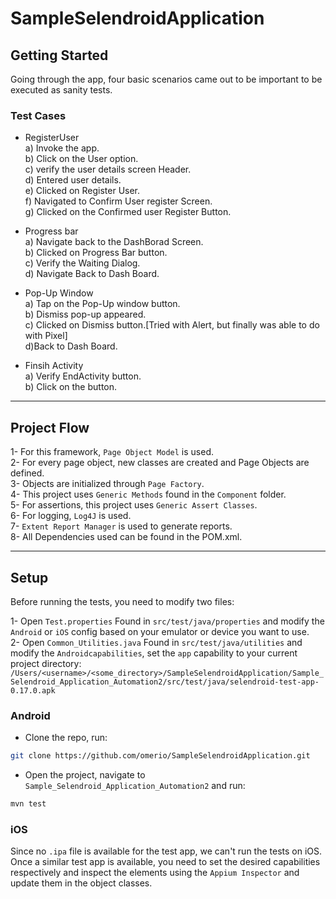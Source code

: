 # SampleSelendroidApplication

## Getting Started

Going through the app, four basic scenarios came out to be important to be executed as sanity tests.

### Test Cases

- RegisterUser  
  a) Invoke the app.  
  b) Click on the User option.  
  c) verify the user details screen Header.  
  d) Entered user details.  
  e) Clicked on Register User.  
  f) Navigated to Confirm User register Screen.  
  g) Clicked on the Confirmed user Register Button.

- Progress bar  
  a) Navigate back to the DashBorad Screen.  
  b) Clicked on Progress Bar button.  
  c) Verify the Waiting Dialog.  
  d) Navigate Back to Dash Board.

- Pop-Up Window  
  a) Tap on the Pop-Up window button.  
  b) Dismiss pop-up appeared.  
  c) Clicked on Dismiss button.[Tried with Alert, but finally was able to do with Pixel]  
  d)Back to Dash Board.

- Finsih Activity  
  a) Verify EndActivity button.  
  b) Click on the button.

---

## Project Flow

1- For this framework, `Page Object Model` is used.  
2- For every page object, new classes are created and Page Objects are defined.  
3- Objects are initialized through `Page Factory`.  
4- This project uses `Generic Methods` found in the `Component` folder.  
5- For assertions, this project uses `Generic Assert Classes`.  
6- For logging, `Log4J` is used.  
7- `Extent Report Manager` is used to generate reports.  
8- All Dependencies used can be found in the POM.xml.

---

## Setup

Before running the tests, you need to modify two files:

1- Open `Test.properties` Found in `src/test/java/properties` and modify the `Android` or `iOS` config based on your emulator or device you want to use.  
2- Open `Common_Utilities.java` Found in `src/test/java/utilities` and modify the `Androidcapabilities`, set the `app` capability to your current project directory: `/Users/<username>/<some_directory>/SampleSelendroidApplication/Sample_Selendroid_Application_Automation2/src/test/java/selendroid-test-app-0.17.0.apk`

### Android

- Clone the repo, run:

```bash
git clone https://github.com/omerio/SampleSelendroidApplication.git
```

- Open the project, navigate to `Sample_Selendroid_Application_Automation2` and run:

```bash
mvn test
```

### iOS

Since no `.ipa` file is available for the test app, we can't run the tests on iOS.
Once a similar test app is available, you need to set the desired capabilities respectively and inspect the elements using the `Appium Inspector` and update them in the object classes.
